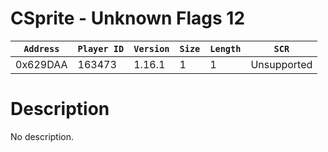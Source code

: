 # CSprite - Unknown Flags 12

| `Address` | `Player ID` | `Version` | `Size` | `Length` | `SCR` |
| ---------- | ----------- | --------- | ------ | -------- | ---- |
| 0x629DAA | 163473 | 1.16.1 | 1 | 1 | Unsupported |

# Description

No description.